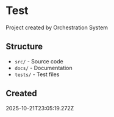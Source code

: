 # Test

Project created by Orchestration System

## Structure

- `src/` - Source code
- `docs/` - Documentation
- `tests/` - Test files

## Created

2025-10-21T23:05:19.272Z
